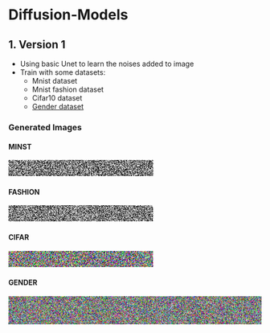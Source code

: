 # Diffusion-Models

## 1. **Version 1**
- Using basic Unet to learn the noises added to image
- Train with some datasets:
  - Mnist dataset
  - Mnist fashion dataset
  - Cifar10 dataset
  - [Gender dataset](https://www.kaggle.com/datasets/yasserhessein/gender-dataset)
  
### Generated Images
#### MINST
![MNIST Generation](/src/tensorboard/MNIST/pred.gif)
#### FASHION
![FASHION Generation](/src/tensorboard/FASHION/pred.gif)
#### CIFAR
![CIFAR Generation](/src/tensorboard/CIFAR/pred3.gif)    
#### GENDER
![GENDER Generation](/src/tensorboard/GENDER/pred1.gif)